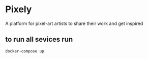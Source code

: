 # Pixely

A platform for pixel-art artists to share their work and get inspired

## to run all sevices run

```sh
docker-compose up
```
